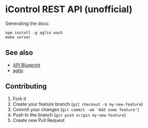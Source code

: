 # iControl REST API (unofficial)

Generating the docs:

```shell
npm install -g aglio wach
make server
```

## See also

* [API Blueprint](http://apiblueprint.org/)
* [aglio](https://github.com/danielgtaylor/aglio "Library for generating API documentation")

## Contributing

1. Fork it
2. Create your feature branch (`git checkout -b my-new-feature`)
3. Commit your changes (`git commit -am 'Add some feature'`)
4. Push to the branch (`git push origin my-new-feature`)
5. Create new Pull Request
